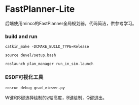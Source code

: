 # FastPlanner-Lite
后端使用minco的FastPlanner全局规划器。代码简洁，供参考学习。

### build and  run
```
catkin_make -DCMAKE_BUILD_TYPE=Release
```
```
source devel/setup.bash
```
```
roslaunch plan_manager run_in_sim.launch
```
### ESDF可视化工具
```
rosrun debug grad_viewer.py
```
W键和S键选择绘制的z轴高度，B键绘制，Q键退出。
